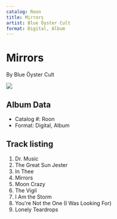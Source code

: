 ```yaml
---
catalog: Roon
title: Mirrors
artist: Blue Öyster Cult
format: Digital, Album
---
```


# Mirrors

By Blue Öyster Cult

![](../../assets/albumcovers/Blue_Öyster_Cult-Mirrors.png)

## Album Data

- Catalog #: Roon
- Format: Digital, Album


## Track listing


1. Dr. Music
2. The Great Sun Jester
3. In Thee
4. Mirrors
5. Moon Crazy
6. The Vigil
7. I Am the Storm
8. You're Not the One (I Was Looking For)
9. Lonely Teardrops

